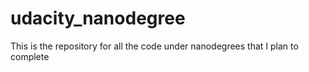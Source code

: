 # udacity_nanodegree
This is the repository for all the code under nanodegrees that I plan to complete
